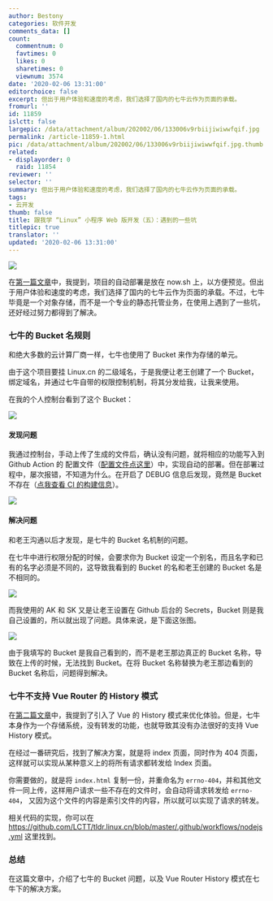 ```yaml
---
author: Bestony
categories: 软件开发
comments_data: []
count:
  commentnum: 0
  favtimes: 0
  likes: 0
  sharetimes: 0
  viewnum: 3574
date: '2020-02-06 13:31:00'
editorchoice: false
excerpt: 但出于用户体验和速度的考虑，我们选择了国内的七牛云作为页面的承载。
fromurl: ''
id: 11859
islctt: false
largepic: /data/attachment/album/202002/06/133006v9rbiijiwiwwfqif.jpg
permalink: /article-11859-1.html
pic: /data/attachment/album/202002/06/133006v9rbiijiwiwwfqif.jpg.thumb.jpg
related:
- displayorder: 0
  raid: 11854
reviewer: ''
selector: ''
summary: 但出于用户体验和速度的考虑，我们选择了国内的七牛云作为页面的承载。
tags:
- 云开发
thumb: false
title: 跟我学 “Linux” 小程序 Web 版开发（五）：遇到的一些坑
titlepic: true
translator: ''
updated: '2020-02-06 13:31:00'
---
```


![](/data/attachment/album/202002/06/133006v9rbiijiwiwwfqif.jpg)


在[第一篇文章](/article-11844-1.html)中，我提到，项目的自动部署是放在 now.sh 上，以方便预览。但出于用户体验和速度的考虑，我们选择了国内的七牛云作为页面的承载。不过，七牛毕竟是一个对象存储，而不是一个专业的静态托管业务，在使用上遇到了一些坑，还好经过努力都得到了解决。


### 七牛的 Bucket 名规则


和绝大多数的云计算厂商一样，七牛也使用了 Bucket 来作为存储的单元。


由于这个项目要挂 Linux.cn 的二级域名，于是我便让老王创建了一个 Bucket，绑定域名，并通过七牛自带的权限控制机制，将其分发给我，让我来使用。


在我的个人控制台看到了这个 Bucket：


![](/data/attachment/album/202002/06/133123yws3rzmz5qxwsrrt.png)


#### 发现问题


我通过控制台，手动上传了生成的文件后，确认没有问题，就将相应的功能写入到 Github Action 的 配置文件（[配置文件点这里](https://github.com/LCTT/tldr.linux.cn/blob/master/.github/workflows/nodejs.yml)）中，实现自动的部署。但在部署过程中，屡次报错，不知道为什么。在开启了 DEBUG 信息后发现，竟然是 Bucket 不存在（[点我查看 CI 的构建信息](https://github.com/LCTT/tldr.linux.cn/runs/421608751?check_suite_focus=true)）。


![](/data/attachment/album/202002/06/133123nzb0prbddr0cbrzg.png)


#### 解决问题


和老王沟通以后才发现，是七牛的 Bucket 名机制的问题。


在七牛中进行权限分配的时候，会要求你为 Bucket 设定一个别名，而且名字和已有的名字必须是不同的，这导致我看到的 Bucket 的名和老王创建的 Bucket 名是不相同的。


![](/data/attachment/album/202002/06/133124ovvps3nz4nkvpv9n.png)


而我使用的 AK 和 SK 又是让老王设置在 Github 后台的 Secrets，Bucket 则是我自己设置的，所以就出现了问题。具体来说，是下面这张图。


![](/data/attachment/album/202002/06/133124dem09w3konoo99zw.jpg)


由于我填写的 Bucket 是我自己看到的，而不是老王那边真正的 Bucket 名称，导致在上传的时候，无法找到 Bucket。在将 Bucket 名称替换为老王那边看到的 Bucket 名称后，问题得到解决。


### 七牛不支持 Vue Router 的 History 模式


在[第二篇文章](/article-11848-1.html)中，我提到了引入了 Vue 的 History 模式来优化体验。但是，七牛本身作为一个存储系统，没有转发的功能，也就导致其没有办法很好的支持 Vue History 模式。


在经过一番研究后，找到了解决方案，就是将 index 页面，同时作为 404 页面，这样就可以实现从某种意义上的将所有请求都转发给 Index 页面。


你需要做的，就是将 `index.html` 复制一份，并重命名为 `errno-404`，并和其他文件一同上传，这样用户请求一些不存在的文件时，会自动将请求转发给 `errno-404`， 又因为这个文件的内容是索引文件的内容，所以就可以实现了请求的转发。


相关代码的实现，你可以在 <https://github.com/LCTT/tldr.linux.cn/blob/master/.github/workflows/nodejs.yml> 这里找到。


### 总结


在这篇文章中，介绍了七牛的 Bucket 问题，以及 Vue Router History 模式在七牛下的解决方案。